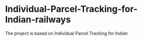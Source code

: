 # Individual-Parcel-Tracking-for-Indian-railways
The project is based on Individual Parcel Tracking for Indian
